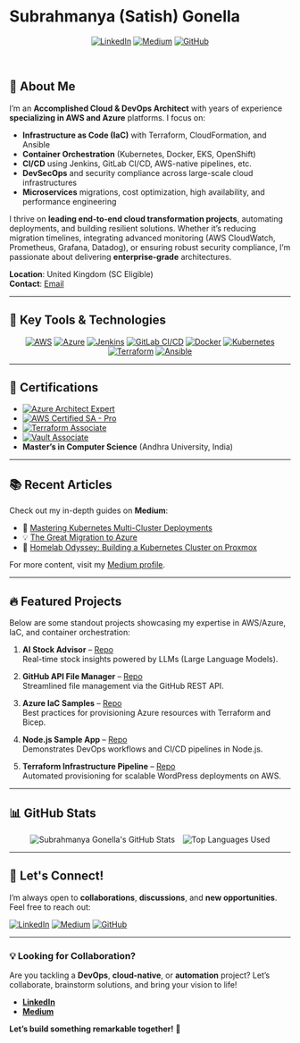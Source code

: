 # Subrahmanya (Satish) Gonella

<div align="center">

[![LinkedIn](https://img.shields.io/badge/-Connect-blue?style=for-the-badge&logo=linkedin&logoColor=white)](https://linkedin.com/in/satishsubrahmanya)
[![Medium](https://img.shields.io/badge/-Articles-black?style=for-the-badge&logo=medium&logoColor=white)](https://medium.com/@ssatish.gonella)
[![GitHub](https://img.shields.io/badge/-Projects-lightgrey?style=for-the-badge&logo=GitHub&logoColor=white)](https://github.com/satishgonella2024)

</div>

<br />

## 👋 About Me

I’m an **Accomplished Cloud & DevOps Architect** with years of experience **specializing in AWS and Azure** platforms. I focus on:

- **Infrastructure as Code (IaC)** with Terraform, CloudFormation, and Ansible  
- **Container Orchestration** (Kubernetes, Docker, EKS, OpenShift)  
- **CI/CD** using Jenkins, GitLab CI/CD, AWS-native pipelines, etc.  
- **DevSecOps** and security compliance across large-scale cloud infrastructures  
- **Microservices** migrations, cost optimization, high availability, and performance engineering  

I thrive on **leading end-to-end cloud transformation projects**, automating deployments, and building resilient solutions. Whether it’s reducing migration timelines, integrating advanced monitoring (AWS CloudWatch, Prometheus, Grafana, Datadog), or ensuring robust security compliance, I’m passionate about delivering **enterprise-grade** architectures.

**Location**: United Kingdom (SC Eligible)  
**Contact**: [Email](mailto:satishgs@outlook.com)  

---

## 🔑 Key Tools & Technologies

<div align="center">

[![AWS](https://img.shields.io/badge/AWS-232F3E?style=for-the-badge&logo=amazonaws&logoColor=white)](https://aws.amazon.com/)
[![Azure](https://img.shields.io/badge/Azure-0078D4.svg?style=for-the-badge&logo=microsoft-azure&logoColor=white)](https://azure.microsoft.com/)
[![Jenkins](https://img.shields.io/badge/Jenkins-D24939.svg?style=for-the-badge&logo=Jenkins&logoColor=white)](https://www.jenkins.io/)
[![GitLab CI/CD](https://img.shields.io/badge/GitLab%20CI/CD-FC6D26?style=for-the-badge&logo=gitlab&logoColor=white)](https://about.gitlab.com/)
[![Docker](https://img.shields.io/badge/Docker-2496ED.svg?style=for-the-badge&logo=docker&logoColor=white)](https://www.docker.com/)
[![Kubernetes](https://img.shields.io/badge/Kubernetes-326CE5.svg?style=for-the-badge&logo=Kubernetes&logoColor=white)](https://kubernetes.io/)
[![Terraform](https://img.shields.io/badge/Terraform-844FBA.svg?style=for-the-badge&logo=terraform&logoColor=white)](https://www.terraform.io/)
[![Ansible](https://img.shields.io/badge/Ansible-EE0000?style=for-the-badge&logo=ansible&logoColor=white)](https://www.ansible.com/)

</div>

---

## 🏅 Certifications

- [![Azure Architect Expert](https://img.shields.io/badge/Microsoft%20Certified-Azure%20Solutions%20Architect%20Expert-0078D4?style=flat&logo=microsoft-azure&logoColor=white)](https://docs.microsoft.com/en-us/learn/certifications/azure-solutions-architect/)
- [![AWS Certified SA - Pro](https://img.shields.io/badge/AWS%20Certified-Solutions%20Architect%20Professional-FF9900?style=flat&logo=amazon-aws&logoColor=white)](https://aws.amazon.com/certification/certified-solutions-architect-professional/)
- [![Terraform Associate](https://img.shields.io/badge/HashiCorp%20Certified-Terraform%20Associate%20003-844FBA?style=flat&logo=terraform&logoColor=white)](https://www.hashicorp.com/certification/terraform)
- [![Vault Associate](https://img.shields.io/badge/HashiCorp%20Certified-Vault%20Associate%20002-000000?style=flat&logo=vault&logoColor=white)](https://www.hashicorp.com/certification/vault)
- **Master’s in Computer Science** (Andhra University, India)

---

## 📚 Recent Articles

Check out my in-depth guides on **Medium**:

- 🌟 [Mastering Kubernetes Multi-Cluster Deployments](https://medium.com/@ssatish.gonella/mastering-kubernetes-multi-cluster-deployments)  
- 💡 [The Great Migration to Azure](https://medium.com/@ssatish.gonella/the-great-migration-to-azure)  
- 📖 [Homelab Odyssey: Building a Kubernetes Cluster on Proxmox](https://medium.com/@ssatish.gonella/homelab-odyssey-building-a-kubernetes-cluster-on-proxmox)

For more content, visit my [Medium profile](https://medium.com/@ssatish.gonella).

---

## 🔥 Featured Projects

Below are some standout projects showcasing my expertise in AWS/Azure, IaC, and container orchestration:

1. **AI Stock Advisor** – [Repo](https://github.com/satishgonella2024/ai-stock-advisor)  
   Real-time stock insights powered by LLMs (Large Language Models).

2. **GitHub API File Manager** – [Repo](https://github.com/satishgonella2024/github-api-file-manager)  
   Streamlined file management via the GitHub REST API.

3. **Azure IaC Samples** – [Repo](https://github.com/satishgonella2024/Azure-IaC-Samples)  
   Best practices for provisioning Azure resources with Terraform and Bicep.

4. **Node.js Sample App** – [Repo](https://github.com/satishgonella2024/nodes-Sample-App)  
   Demonstrates DevOps workflows and CI/CD pipelines in Node.js.

5. **Terraform Infrastructure Pipeline** – [Repo](https://github.com/satishgonella2024/terra-infra-creation)  
   Automated provisioning for scalable WordPress deployments on AWS.

---

## 📊 GitHub Stats

<div align="center">
  <img
    src="https://github-readme-stats.vercel.app/api?username=satishgonella2024&show_icons=true&theme=radical&count_private=true&hide_rank=true"
    alt="Subrahmanya Gonella's GitHub Stats"
    style="max-width: 100%; margin: 0 5px;"
  />
  <img
    src="https://github-readme-stats.vercel.app/api/top-langs/?username=satishgonella2024&layout=compact&theme=radical"
    alt="Top Languages Used"
    style="max-width: 100%; margin: 0 5px;"
  />
</div>

---

## 🤝 Let's Connect!

I’m always open to **collaborations**, **discussions**, and **new opportunities**. Feel free to reach out:

[![LinkedIn](https://img.shields.io/badge/LinkedIn-0077B5?style=flat&logo=linkedin&logoColor=white)](https://linkedin.com/in/satishgonella)
[![Medium](https://img.shields.io/badge/Medium-12100E?style=flat&logo=medium&logoColor=white)](https://medium.com/@ssatish.gonella)
[![GitHub](https://img.shields.io/badge/GitHub-181717?style=flat&logo=github&logoColor=white)](https://github.com/satishgonella2024)

---

### 💡 Looking for Collaboration?

Are you tackling a **DevOps**, **cloud-native**, or **automation** project? Let’s collaborate, brainstorm solutions, and bring your vision to life!

- **[LinkedIn](https://linkedin.com/in/satishgonella)**  
- **[Medium](https://medium.com/@ssatish.gonella)**

**Let’s build something remarkable together!** 🚀
